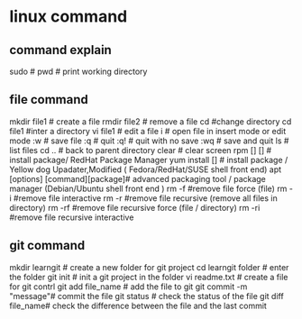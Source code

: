 # linux command

## command explain
sudo # 
pwd # print working directory
## file command
mkdir file1  # create a file
rmdir file2  # remove a file
cd  #change directory
cd file1 #inter a directory
vi file1 # edit a file
i # open file in insert mode or edit mode
:w # save file
:q # quit
:q! # quit with  no save
:wq # save and quit
ls # list files
cd .. # back to parent directory
clear # clear screen
rpm [] [] # install package/ RedHat Package Manager 
yum install [] # install package / Yellow dog Upadater,Modified  ( Fedora/RedHat/SUSE shell front end)
apt [options] [command][package]# advanced packaging tool / package manager (Debian/Ubuntu shell front end )
rm -f #remove file force (file)
rm -i #remove file interactive 
rm -r #remove file recursive (remove all files in directory)
rm -rf #remove file recursive force (file / directory)
rm -ri #remove file recursive interactive


## git command
mkdir learngit # create a new folder for git project
cd learngit folder # enter the folder
git init # init a git project in the folder
vi readme.txt # create a file for git contrl
git add file_name # add the file to git
git commit -m "message"# commit the file
git status # check the status of the file
git diff file_name# check the difference between the file and the last commit
